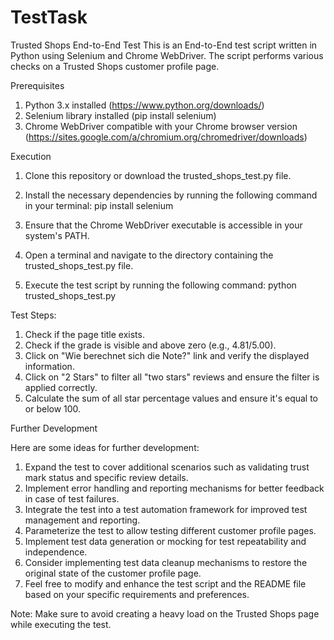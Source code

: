 # TestTask

Trusted Shops End-to-End Test
This is an End-to-End test script written in Python using Selenium and Chrome WebDriver. The script performs various checks on a Trusted Shops customer profile page.

Prerequisites
1. Python 3.x installed (https://www.python.org/downloads/)
2. Selenium library installed (pip install selenium)
3. Chrome WebDriver compatible with your Chrome browser version (https://sites.google.com/a/chromium.org/chromedriver/downloads)


Execution


1. Clone this repository or download the trusted_shops_test.py file.

2. Install the necessary dependencies by running the following command in your terminal:
pip install selenium

3. Ensure that the Chrome WebDriver executable is accessible in your system's PATH.

4. Open a terminal and navigate to the directory containing the trusted_shops_test.py file.

5. Execute the test script by running the following command:
python trusted_shops_test.py

Test Steps:

1. Check if the page title exists.
2. Check if the grade is visible and above zero (e.g., 4.81/5.00).
3. Click on "Wie berechnet sich die Note?" link and verify the displayed information.
4. Click on "2 Stars" to filter all "two stars" reviews and ensure the filter is applied correctly.
5. Calculate the sum of all star percentage values and ensure it's equal to or below 100.

Further Development

Here are some ideas for further development:

1. Expand the test to cover additional scenarios such as validating trust mark status and specific review details.
2. Implement error handling and reporting mechanisms for better feedback in case of test failures.
3. Integrate the test into a test automation framework for improved test management and reporting.
4. Parameterize the test to allow testing different customer profile pages.
5. Implement test data generation or mocking for test repeatability and independence.
6. Consider implementing test data cleanup mechanisms to restore the original state of the customer profile page.
7. Feel free to modify and enhance the test script and the README file based on your specific requirements and preferences.

Note: Make sure to avoid creating a heavy load on the Trusted Shops page while executing the test.
